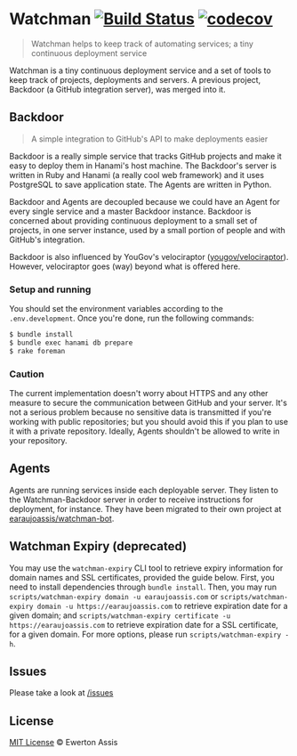 # Watchman [![Build Status](https://travis-ci.org/earaujoassis/watchman.svg?branch=master)](https://travis-ci.org/earaujoassis/watchman) [![codecov](https://codecov.io/gh/earaujoassis/watchman/branch/master/graph/badge.svg)](https://codecov.io/gh/earaujoassis/watchman)

> Watchman helps to keep track of automating services; a tiny continuous deployment service

Watchman is a tiny continuous deployment service and a set of tools to keep track of projects,
deployments and servers. A previous project, Backdoor (a GitHub integration server), was merged
into it.

## Backdoor

> A simple integration to GitHub's API to make deployments easier

Backdoor is a really simple service that tracks GitHub projects and make it easy to deploy them
in Hanami's host machine. The Backdoor's server is written in Ruby and Hanami (a really cool web
framework) and it uses PostgreSQL to save application state. The Agents are written in Python.

Backdoor and Agents are decoupled because we could have an Agent for every single service and a
master Backdoor instance. Backdoor is concerned about providing continuous deployment to a small
set of projects, in one server instance, used by a small portion of people and with GitHub's
integration.

Backdoor is also influenced by YouGov's velociraptor
([yougov/velociraptor](https://github.com/yougov/velociraptor)). However, velociraptor goes (way)
beyond what is offered here.

### Setup and running

You should set the environment variables according to the `.env.development`. Once you're done,
run the following commands:

```sh
$ bundle install
$ bundle exec hanami db prepare
$ rake foreman
```

### Caution

The current implementation doesn't worry about HTTPS and any other measure to secure the communication
between GitHub and your server. It's not a serious problem because no sensitive data is transmitted
if you're working with public repositories; but you should avoid this if you plan to use it with
a private repository. Ideally, Agents shouldn't be allowed to write in your repository.

## Agents

Agents are running services inside each deployable server. They listen to the Watchman-Backdoor
server in order to receive instructions for deployment, for instance. They have been migrated to
their own project at [earaujoassis/watchman-bot](https://github.com/earaujoassis/watchman-bot).

## Watchman Expiry (deprecated)

You may use the `watchman-expiry` CLI tool to retrieve expiry information for domain names and SSL
certificates, provided the guide below. First, you need to install dependencies through `bundle install`.
Then, you may run `scripts/watchman-expiry domain -u earaujoassis.com` or
`scripts/watchman-expiry domain -u https://earaujoassis.com` to retrieve expiration date for a given domain;
and `scripts/watchman-expiry certificate -u https://earaujoassis.com` to retrieve expiration date for a
SSL certificate, for a given domain. For more options, please run `scripts/watchman-expiry -h`.

## Issues

Please take a look at [/issues](https://github.com/earaujoassis/watchman/issues)

## License

[MIT License](http://earaujoassis.mit-license.org/) &copy; Ewerton Assis
